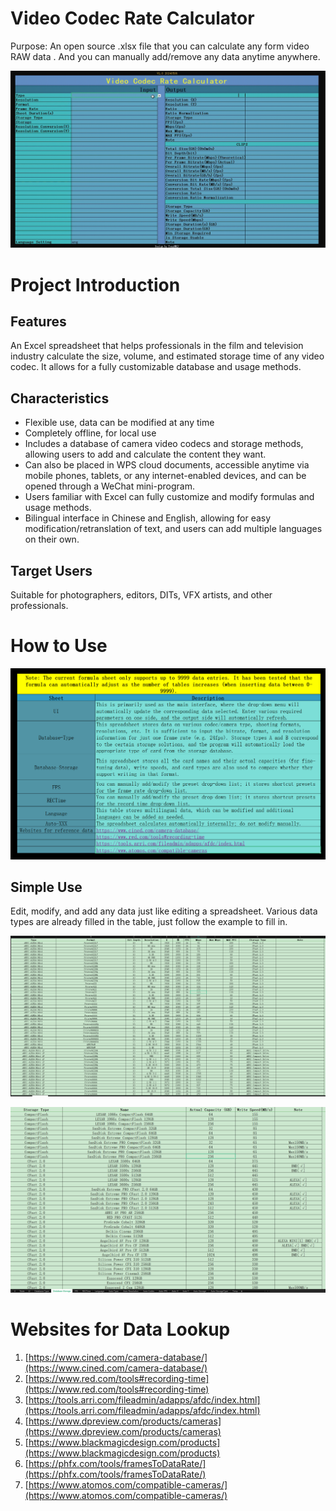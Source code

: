 # Video Codec Rate Calculator

Purpose: An open source .xlsx file that you can calculate any form video RAW data . And you can manually add/remove any data anytime anywhere.

​![bandicam 2024-05-06 05-04-59-765](assets/bandicam%202024-05-06%2005-04-59-765-20240506050709-gcu8upv.gif)​

# Project Introduction

## Features

An Excel spreadsheet that helps professionals in the film and television industry calculate the size, volume, and estimated storage time of any video codec. It allows for a fully customizable database and usage methods.

## Characteristics

* Flexible use, data can be modified at any time
* Completely offline, for local use
* Includes a database of camera video codecs and storage methods, allowing users to add and calculate the content they want.
* Can also be placed in WPS cloud documents, accessible anytime via mobile phones, tablets, or any internet-enabled devices, and can be opened through a WeChat mini-program.
* Users familiar with Excel can fully customize and modify formulas and usage methods.
* Bilingual interface in Chinese and English, allowing for easy modification/retranslation of text, and users can add multiple languages on their own.

## Target Users

Suitable for photographers, editors, DITs, VFX artists, and other professionals.

# How to Use

​![image](assets/image-20240506050742-38qccfs.png)​

## Simple Use

Edit, modify, and add any data just like editing a spreadsheet. Various data types are already filled in the table, just follow the example to fill in.

​![image](assets/image-20240506050814-69w1gty.png)​

​![image](assets/image-20240506050845-z2lfhm8.png)​​​

# Websites for Data Lookup

1. [https://www.cined.com/camera-database/](https://www.cined.com/camera-database/)
2. [https://www.red.com/tools#recording-time](https://www.red.com/tools#recording-time)
3. [https://tools.arri.com/fileadmin/adapps/afdc/index.html](https://tools.arri.com/fileadmin/adapps/afdc/index.html)
4. [https://www.dpreview.com/products/cameras](https://www.dpreview.com/products/cameras)
5. [https://www.blackmagicdesign.com/products](https://www.blackmagicdesign.com/products)
6. [https://phfx.com/tools/framesToDataRate/](https://phfx.com/tools/framesToDataRate/)
7. [https://www.atomos.com/compatible-cameras/](https://www.atomos.com/compatible-cameras/)
